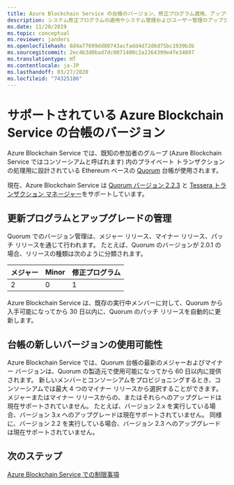 ```yaml
---
title: Azure Blockchain Service の台帳のバージョン、修正プログラム適用、アップグレード
description: システム修正プログラムの適用やシステム管理およびユーザー管理のアップグレードに関するポリシーなど、Azure Blockchain Service でサポートされている台帳のバージョンの概要です。
ms.date: 11/20/2019
ms.topic: conceptual
ms.reviewer: janders
ms.openlocfilehash: 8d4a77699dd80743acfadd4d72d6d75bc1939b3b
ms.sourcegitcommit: 2ec4b3d0bad7dc0071400c2a2264399e4fe34897
ms.translationtype: HT
ms.contentlocale: ja-JP
ms.lasthandoff: 03/27/2020
ms.locfileid: "74325186"
---
```

# <a name="supported-azure-blockchain-service-ledger-versions"></a>サポートされている Azure Blockchain Service の台帳のバージョン

Azure Blockchain Service では、既知の参加者のグループ (Azure Blockchain Service ではコンソーシアムと呼ばれます) 内のプライベート トランザクションの処理用に設計されている Ethereum ベースの [Quorum](https://www.goquorum.com/developers) 台帳が使用されます。

現在、Azure Blockchain Service は [Quorum バージョン 2.2.3](https://github.com/jpmorganchase/quorum/releases/tag/v2.2.3) と [Tessera トランザクション マネージャー](https://github.com/jpmorganchase/tessera)をサポートしています。

## <a name="managing-updates-and-upgrades"></a>更新プログラムとアップグレードの管理

Quorum でのバージョン管理は、メジャー リリース、マイナー リリース、パッチ リリースを通じて行われます。 たとえば、Quorum のバージョンが 2.0.1 の場合、リリースの種類は次のように分類されます。

|メジャー | Minor  | 修正プログラム  |
| :--- | :----- | :----- |
| 2 | 0 | 1 | 

Azure Blockchain Service は、既存の実行中メンバーに対して、Quorum から入手可能になってから 30 日以内に、Quorum のパッチ リリースを自動的に更新します。

## <a name="availability-of-new-ledger-versions"></a>台帳の新しいバージョンの使用可能性

Azure Blockchain Service では、Quorum 台帳の最新のメジャーおよびマイナー バージョンは、Quorum の製造元で使用可能になってから 60 日以内に提供されます。 新しいメンバーとコンソーシアムをプロビジョニングするとき、コンソーシアムでは最大 4 つのマイナー リリースから選択することができます。 メジャーまたはマイナー リリースからの、またはそれらへのアップグレードは現在サポートされていません。 たとえば、バージョン 2.x を実行している場合、バージョン 3.x へのアップグレードは現在サポートされていません。 同様に、バージョン 2.2 を実行している場合、バージョン 2.3 へのアップグレードは現在サポートされていません。

## <a name="next-steps"></a>次のステップ

[Azure Blockchain Service での制限事項](limits.md)
